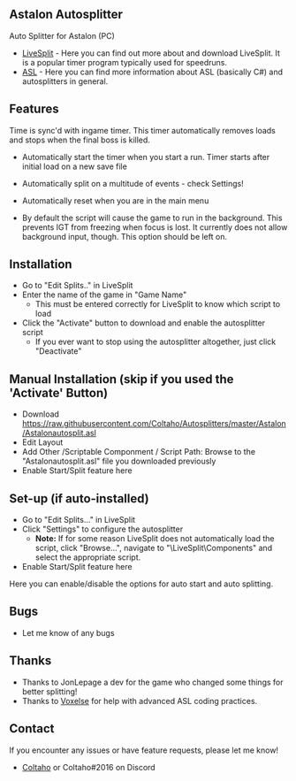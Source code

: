 ## Astalon Autosplitter
 
Auto Splitter for Astalon  (PC)

- [LiveSplit](http://livesplit.github.io/) - Here you can find out more about and download LiveSplit. It is a popular timer program typically used for speedruns.
- [ASL](https://github.com/LiveSplit/LiveSplit/blob/master/Documentation/Auto-Splitters.md) - Here you can find more information about ASL (basically C#) and autosplitters in general.

## Features

Time is sync'd with ingame timer. This timer automatically removes loads and stops when the final boss is killed.

- Automatically start the timer when you start a run. Timer starts after initial load on a new save file
- Automatically split on a multitude of events - check Settings!
- Automatically reset when you are in the main menu

- By default the script will cause the game to run in the background. This prevents IGT from freezing when focus is lost. It currently does not allow background input, though. This option should be left on.

## Installation 

- Go to "Edit Splits.." in LiveSplit
- Enter the name of the game in "Game Name"
  - This must be entered correctly for LiveSplit to know which script to load
- Click the "Activate" button to download and enable the autosplitter script
  - If you ever want to stop using the autosplitter altogether, just click "Deactivate"

## Manual Installation (skip if you used the 'Activate' Button)

- Download https://raw.githubusercontent.com/Coltaho/Autosplitters/master/Astalon/Astalonautosplit.asl
- Edit Layout
- Add Other /Scriptable Componment / Script Path: Browse to the "Astalonautosplit.asl" file you downloaded previously
- Enable Start/Split feature here
  
## Set-up (if auto-installed)

- Go to "Edit Splits..." in LiveSplit
- Click "Settings" to configure the autosplitter
  - **Note:** If for some reason LiveSplit does not automatically load the script, click "Browse...", navigate to "\LiveSplit\Components\" and select the appropriate script.
- Enable Start/Split feature here
  
Here you can enable/disable the options for auto start and auto splitting.

## Bugs

- Let me know of any bugs

## Thanks

- Thanks to JonLepage a dev for the game who changed some things for better splitting!
- Thanks to [Voxelse](http://twitch.tv/Voxelse) for help with advanced ASL coding practices.

## Contact

If you encounter any issues or have feature requests, please let me know! 

- [Coltaho](http://twitch.tv/Coltaho) or Coltaho#2016 on Discord
